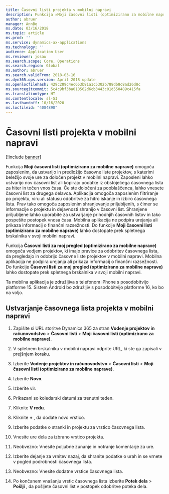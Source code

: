 ```yaml
---
title: Časovni listi projekta v mobilni napravi
description: Funkcija »Moji časovni listi (optimizirano za mobilne naprave)« omogoča zaposlenim, da ustvarijo in predložijo časovne liste projektov, s katerimi beležijo svoje ure za določen projekt v mobilni napravi.
author: abruer
manager: AnnBe
ms.date: 03/16/2018
ms.topic: article
ms.prod: ''
ms.service: dynamics-ax-applications
ms.technology: ''
audience: Application User
ms.reviewer: josaw
ms.search.scope: Core, Operations
ms.search.region: Global
ms.author: abruer
ms.search.validFrom: 2018-03-16
ms.dyn365.ops.version: April 2018 update
ms.openlocfilehash: 429c289c4ec653b81a1c5302b788db8c8ad26d8c
ms.sourcegitcommit: 5c4c9bf3ba018562d6cb3443c01d550489c415fa
ms.translationtype: HT
ms.contentlocale: sl-SI
ms.lasthandoff: 10/16/2020
ms.locfileid: "4084898"
---
```

# <a name="project-timesheets-on-a-mobile-device"></a>Časovni listi projekta v mobilni napravi

[!include [banner](../includes/banner.md)]

Funkcija **Moji časovni listi (optimizirano za mobilne naprave)** omogoča zaposlenim, da ustvarijo in predložijo časovne liste projektov, s katerimi beležijo svoje ure za določen projekt v mobilni napravi. Zaposleni lahko ustvarijo nov časovni list ali kopirajo podatke iz obstoječega časovnega lista za hiter in točen vnos časa. Če ste določeni za pooblaščenca, lahko vnesete časovni list za drugega delavca. Aplikacija omogoča zaposlenim filtriranje po projektu, viru ali statusu odobritve za hitro iskanje in izbiro časovnega lista. Prav tako omogoča zaposlenim shranjevanje priljubljenih, s čimer se informacije o projektu in dejavnosti shranijo v časovni list. Shranjene priljubljene lahko uporabite za ustvarjanje prihodnjih časovnih listov in tako pospešite postopek vnosa časa. Mobilna aplikacija ne podpira urejanja ali prikaza informacij o finančni razsežnosti. Do funkcije **Moji časovni listi (optimizirano za mobilne naprave)** lahko dostopate prek spletnega brskalnika v svoji mobilni napravi.

Funkcija **Časovni listi za moj pregled (optimizirano za mobilne naprave)** omogoča vodjem projektov, ki imajo pravice za odobritev časovnega lista, da pregledajo in odobrijo časovne liste projektov v mobilni napravi. Mobilna aplikacija ne podpira urejanja ali prikaza informacij o finančni razsežnosti. Do funkcije **Časovni listi za moj pregled (optimizirano za mobilne naprave)** lahko dostopate prek spletnega brskalnika v svoji mobilni napravi.

Ta mobilna aplikacija je združljiva s telefonom iPhone s posodobitvijo platforme 15.
Sistem Android bo združljiv s posodobitvijo platforme 16, ko bo na voljo.

## <a name="create-a-project-timesheet-on-your-mobile-device"></a>Ustvarjanje časovnega lista projekta v mobilni napravi

1.  Zapišite si URL storitve Dynamics 365 za stran **Vodenje projektov in računovodstvo** \> **Časovni listi** \> **Moji časovni listi (optimizirano za mobilne naprave)**.

2.  V spletnem brskalniku v mobilni napravi odprite URL, ki ste ga zapisali v prejšnjem koraku.
 
3.  Izberite **Vodenje projektov in računovodstvo** \> **Časovni listi** \> **Moji časovni listi (optimizirano za mobilne naprave)**.

4.  Izberite **Novo**.

5.  Izberite vir.

6.  Prikazani so koledarski datumi za trenutni teden.

7.  Kliknite **V redu**.

8.  Kliknite **+** , da dodate novo vrstico.

9.  Izberite podatke o stranki in projektu za vrstico časovnega lista.

10. Vnesite ure dela za izbrano vrstico projekta.

11. Neobvezno: Vnesite poljubne zunanje in notranje komentarje za ure.

12. Izberite dejanje za vrnitev nazaj, da shranite podatke o urah in se vrnete v pogled podrobnosti časovnega lista.

13. Neobvezno: Vnesite dodatne vrstice časovnega lista.

14. Po končanem vnašanju vrstic časovnega lista izberite **Potek dela** \> **Pošlji** , da pošljete časovni list v postopek odobritve poteka dela.

